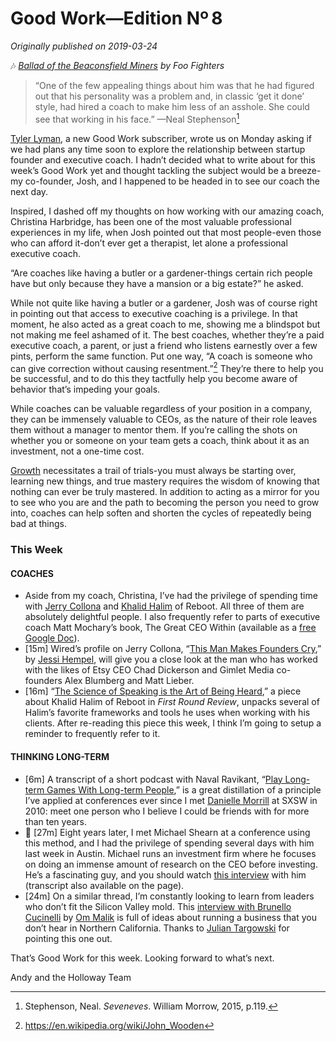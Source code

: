 # Good Work—Edition Nº 8

_Originally published on 2019-03-24_

🎶
*[Ballad of the Beaconsfield Miners](https://open.spotify.com/track/0CJuzA63oAQb8dJDY5IKhZ?si=CVwpxnTwTvypuksm15ZU4Q) by
Foo Fighters*

> “One of the few appealing things about him was that he had figured out that his
personality was a problem and, in classic ‘get it done’ style, had hired a coach to make
him less of an asshole.
She could see that working in his face.”
—Neal Stephenson[^stephenson.eq9drh]

[Tyler Lyman](https://twitter.com/tblyman), a new Good Work subscriber, wrote us on Monday
asking if we had plans any time soon to explore the relationship between startup founder
and executive coach.
I hadn’t decided what to write about for this week’s Good Work yet and thought tackling
the subject would be a breeze-my co-founder, Josh, and I happened to be headed in to see
our coach the next day.

Inspired, I dashed off my thoughts on how working with our amazing coach, Christina
Harbridge, has been one of the most valuable professional experiences in my life, when
Josh pointed out that most people-even those who can afford it-don’t ever get a therapist,
let alone a professional executive coach.

“Are coaches like having a butler or a gardener-things certain rich people have but only
because they have a mansion or a big estate?”
he asked.

While not quite like having a butler or a gardener, Josh was of course right in pointing
out that access to executive coaching is a privilege.
In that moment, he also acted as a great coach to me, showing me a blindspot but not
making me feel ashamed of it.
The best coaches, whether they’re a paid executive coach, a parent, or just a friend who
listens earnestly over a few pints, perform the same function.
Put one way, “A coach is someone who can give correction without causing resentment.”[^enwikipedi.k5ew77]
They’re there to help you be successful, and to do this they tactfully help you become
aware of behavior that’s impeding your goals.

While coaches can be valuable regardless of your position in a company, they can be
immensely valuable to CEOs, as the nature of their role leaves them without a manager to
mentor them. If you’re calling the shots on whether you or someone on your team gets a
coach, think about it as an investment, not a one-time cost.

[Growth](https://fs.blog/2015/03/carol-dweck-mindset/) necessitates a trail of trials-you must
always be starting over, learning new things, and true mastery requires the wisdom of
knowing that nothing can ever be truly mastered.
In addition to acting as a mirror for you to see who you are and the path to becoming the
person you need to grow into, coaches can help soften and shorten the cycles of repeatedly
being bad at things.

### This Week

#### COACHES

- Aside from my coach, Christina, I’ve had the privilege of spending time with
  [Jerry Collona](https://www.reboot.io/team/jerry-colonna/) and
  [Khalid Halim](https://twitter.com/khalidhalim) of Reboot.
  All three of them are absolutely delightful people.
  I also frequently refer to parts of executive coach Matt Mochary’s book, The Great CEO
  Within (available as a
  [free Google Doc](https://docs.google.com/document/d/1ZJZbv4J6FZ8Dnb0JuMhJxTnwl-dwqx5xl0s65DE3wO8/edit#heading=h.pdmqf3646hgt)).
- [15m] Wired’s profile on Jerry Collona, “[This Man Makes Founders Cry](https://www.wired.com/2017/02/this-man-makes-founders-cry/),”
  by [Jessi Hempel](https://twitter.com/jessiwrites), will give you a close look at the man who
  has worked with the likes of Etsy CEO Chad Dickerson and Gimlet Media co-founders Alex
  Blumberg and Matt Lieber.
- \[16m] “[The Science of Speaking is the Art of Being Heard](https://firstround.com/review/the-science-of-speaking-is-the-art-of-being-heard/),”
  a piece about Khalid Halim of Reboot in *First Round Review*, unpacks several of Halim’s
  favorite frameworks and tools he uses when working with his clients.
  After re-reading this piece this week, I think I’m going to setup a reminder to frequently
  refer to it.

#### THINKING LONG-TERM

- [6m] A transcript of a short podcast with Naval Ravikant, “[Play Long-term Games With Long-term People](https://startupboy.com/2019/03/19/long-term/),”
  is a great distillation of a principle I’ve applied at conferences ever since I met
  [Danielle Morrill](https://twitter.com/DanielleMorrill) at SXSW in 2010: meet one person who I
  believe I could be friends with for more than ten years.
- 🎥 [27m] Eight years later, I met Michael Shearn at a conference using this method, and I
  had the privilege of spending several days with him last week in Austin.
  Michael runs an investment firm where he focuses on doing an immense amount of research on
  the CEO before investing.
  He’s a fascinating guy, and you should watch
  [this interview](https://www.fool.com/investing/2018/12/21/michael-shearn-invest-in-leadership.aspx)
  with him (transcript also available on the page).
- [24m] On a similar thread, I’m constantly looking to learn from leaders who don’t fit the
  Silicon Valley mold.
  This [interview with Brunello Cucinelli](https://pi.co/brunello-cucinelli-2/) by
  [Om Malik](https://twitter.com/om) is full of ideas about running a business that you don’t
  hear in Northern California.
  Thanks to [Julian Targowski](https://twitter.com/julek) for pointing this one out.

That’s Good Work for this week.
Looking forward to what’s next.

Andy and the Holloway Team

[^stephenson.eq9drh]: Stephenson, Neal. *Seveneves*. William Morrow, 2015, p.119.

[^enwikipedi.k5ew77]: <https://en.wikipedia.org/wiki/John_Wooden>
